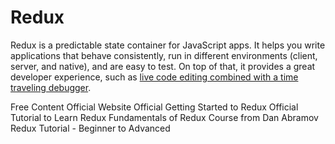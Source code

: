 # Redux

Redux is a predictable state container for JavaScript apps. It helps you write applications that behave consistently, run in different environments (client, server, and native), and are easy to test. On top of that, it provides a great developer experience, such as [live code editing combined with a time traveling debugger](https://github.com/reduxjs/redux-devtools).

<ResourceGroupTitle>Free Content</ResourceGroupTitle>
<BadgeLink colorScheme='yellow' badgeText='Read' href='https://redux.js.org/'>Official Website</BadgeLink>
<BadgeLink colorScheme='yellow' badgeText='Read' href='https://redux.js.org/introduction/getting-started'>Official Getting Started to Redux</BadgeLink>
<BadgeLink colorScheme='green' badgeText='Course' href='https://redux.js.org/tutorials/essentials/part-1-overview-concepts'>Official Tutorial to Learn Redux</BadgeLink>
<BadgeLink colorScheme='green' badgeText='Course' href='https://egghead.io/courses/fundamentals-of-redux-course-from-dan-abramov-bd5cc867'>Fundamentals of Redux Course from Dan Abramov</BadgeLink>
<BadgeLink colorScheme='green' badgeText='Course' href='https://youtube.com/watch?v=zrs7u6bdbUw'>Redux Tutorial - Beginner to Advanced</BadgeLink>
